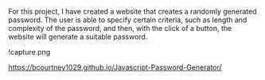 For this project, I have created a website that creates a randomly generated password. The user is able to specify certain criteria, such as length and complexity 
of the password, and then, with the click of a button, the website will generate a suitable password.

!capture.png


https://bcourtney1029.github.io/Javascript-Password-Generator/
